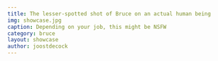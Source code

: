 ```yaml
---
title: The lesser-spotted shot of Bruce on an actual human being
img: showcase.jpg
caption: Depending on your job, this might be NSFW
category: bruce
layout: showcase
author: joostdecock
---
```

